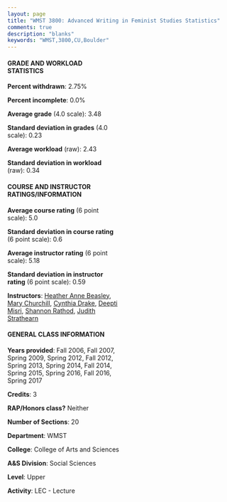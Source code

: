 ```yaml
---
layout: page
title: "WMST 3800: Advanced Writing in Feminist Studies Statistics"
comments: true
description: "blanks"
keywords: "WMST,3800,CU,Boulder"
---
```

<head>
<script src="https://ajax.googleapis.com/ajax/libs/jquery/2.1.3/jquery.min.js"></script>
<script src="https://dl.dropboxusercontent.com/s/pc42nxpaw1ea4o9/highcharts.js?dl=0"></script>
<!-- <script src="../assets/js/highcharts.js"></script> -->
<style type="text/css">@font-face {
	font-family: "Bebas Neue";
	src: url(https://www.filehosting.org/file/details/544349/BebasNeue Regular.otf) format("opentype");
	}
	h1.Bebas { 
		font-family: "Bebas Neue", Verdana, Tahoma;
	}
</style>
</head>
<body>
	<div id="container" style="float: right; width: 45%; height: 88%; margin-left: 2.5%; margin-right: 2.5%;"></div>
	<script language="JavaScript">
		$(document).ready(function() {
		var chart = {type: 'column'};
		var title = {text: 'Grade Distribution'};
		var xAxis = {categories: ['A','B','C','D','F'],crosshair: true};
		var yAxis = {min: 0,title: {text: 'Percentage'}};
		var tooltip = {headerFormat: '<center><b><span style="font-size:20px">{point.key}</span></b></center>',
		               pointFormat: '<td style="padding:0"><b>{point.y:.1f}%</b></td>',
		               footerFormat: '</table>',shared: true,useHTML: true};
		var plotOptions = {column: {pointPadding: 0.0,borderWidth: 0}};  
		var credits = {enabled: false};var series= [{name: 'Percent',data: [63.25,26.82,7.18,0.56,2.19,]}];
		var json = {};
		json.chart = chart;
		json.title = title;
		json.tooltip = tooltip;
		json.xAxis = xAxis;
		json.yAxis = yAxis;  
		json.series = series;
		json.plotOptions = plotOptions;  
		json.credits = credits;
		$('#container').highcharts(json);
	});
	</script>
</body>
			   
#### GRADE AND WORKLOAD STATISTICS

**Percent withdrawn**: 2.75%

**Percent incomplete**: 0.0%

**Average grade** (4.0 scale): 3.48

**Standard deviation in grades** (4.0 scale): 0.23

**Average workload** (raw): 2.43

**Standard deviation in workload** (raw): 0.34

#### COURSE AND INSTRUCTOR RATINGS/INFORMATION

**Average course rating** (6 point scale): 5.0

**Standard deviation in course rating** (6 point scale): 0.6

**Average instructor rating** (6 point scale): 5.18

**Standard deviation in instructor rating** (6 point scale): 0.59

**Instructors**: <a href='../../instructors/Heather_Anne_Beasley'>Heather Anne Beasley</a>, <a href='../../instructors/Mary_Churchill'>Mary Churchill</a>, <a href='../../instructors/Cynthia_Drake'>Cynthia Drake</a>, <a href='../../instructors/Deepti_Misri'>Deepti Misri</a>, <a href='../../instructors/Shannon_Rathod'>Shannon Rathod</a>, <a href='../../instructors/Judith_Strathearn'>Judith Strathearn</a>

#### GENERAL CLASS INFORMATION

**Years provided**: Fall 2006, Fall 2007, Spring 2009, Spring 2012, Fall 2012, Spring 2013, Spring 2014, Fall 2014, Spring 2015, Spring 2016, Fall 2016, Spring 2017

**Credits**: 3

**RAP/Honors class?** Neither

**Number of Sections**: 20

**Department**: WMST

**College**: College of Arts and Sciences

**A&S Division**: Social Sciences

**Level**: Upper

**Activity**: LEC - Lecture
